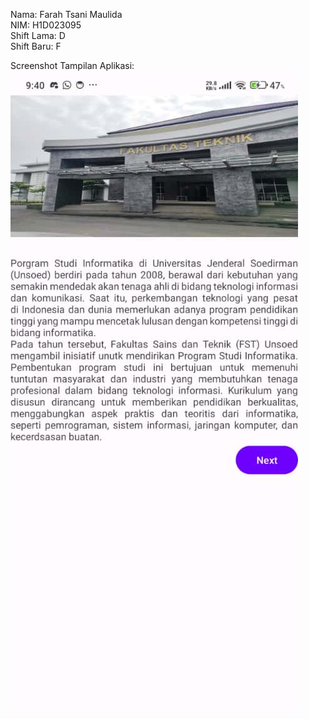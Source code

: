 Nama: Farah Tsani Maulida  
NIM: H1D023095  
Shift Lama: D  
Shift Baru: F  

Screenshot Tampilan Aplikasi:  
![Output](Output.jpg)
